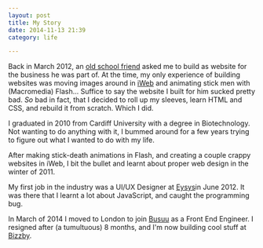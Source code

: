 ```yaml
---
layout: post
title: My Story
date: 2014-11-13 21:39
category: life

---
```


Back in March 2012, an [old school friend](http://www.beyourbestpersonaltraining.co.uk/) asked me to build as website for the business he was part of. At the time, my only experience of building websites was moving images around in [iWeb](http://en.wikipedia.org/wiki/IWeb) and animating stick men with (Macromedia) Flash... Suffice to say the website I built for him sucked pretty bad. *So* bad in fact, that I decided to roll up my sleeves, learn HTML and CSS, and rebuild it from scratch. Which I did.

I graduated in 2010 from Cardiff University with a degree in Biotechnology. Not wanting to do anything with it, I bummed around for a few years trying to figure out what I wanted to do with my life.

After making stick-death animations in Flash, and creating a couple crappy websites in iWeb, I bit the bullet and learnt about proper web design in the winter of 2011.

My first job in the industry was a UI/UX Designer at [Eysys](http://eysys.com)in June 2012. It was there that I learnt a lot about JavaScript, and caught the programming bug.

In March of 2014 I moved to London to join [Busuu](http://busuu.com) as a Front End Engineer. I resigned after (a tumultuous) 8 months, and I'm now building cool stuff at [Bizzby](http://bizzby.com).
